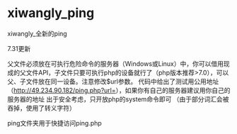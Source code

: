 # xiwangly_ping
xiwangly_全新的ping

7.31更新

  父文件必须放在可执行危险命令的服务器（Windows或Linux）中，你可以借用现成的父文件API，子文件只要可执行php的设备就行了（php版本推荐\>7.0），可以父、子文件放在同一设备。注意修改$url参数。
  代码中给出了测试用公用地址（<http://49.234.90.182/ping.php?url=>），如果你有自己的服务器建议用你自己的服务器的地址
  出于安全考虑，只开放php的system命令即可
  （由于部分词汇会被吞掉，使用了转义字符）


  ping文件夹用于快捷访问ping\.php
